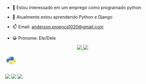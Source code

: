 

- 👀 Estou interessado em um emprego como programado python
  
- 🌱 Atualmente estou aprendendo Python e Django

- 📫 Email: anderson.proenca1020@gmail.com	

- 😀 Pronome: Ele/Dele


<div align="center">
  <a href="https://github.com/AndersonProenca">
  <img height="180em" src="https://github-readme-stats.vercel.app/api?username=AndersonProenca&show_icons=true&theme=dark&include_all_commits=true&count_private=true"/>
  <img height="180em" src="https://github-readme-stats.vercel.app/api/top-langs/?username=AndersonProenca&layout=compact&langs_count=7&theme=dark"/>
</div>
<div style="display: inline_block"><br>
  <img align="center" alt="Anderson-Python" height="30" width="40" src="https://raw.githubusercontent.com/devicons/devicon/master/icons/python/python-original.svg">
</div>
  
  ##
 
<div> 
 <a href="https:https://discord.gg/YC5MmtJg" target="_blank"><img src="https://img.shields.io/badge/Discord-7289DA?style=for-the-badge&logo=discord&logoColor=white" target="_blank"></a> 
  <a href = "anderson.proenca1020@gmail.com"><img src="https://img.shields.io/badge/-Gmail-%23333?style=for-the-badge&logo=gmail&logoColor=white" target="_blank"></a>
  <a href="https://www.linkedin.com/in/anderson-proen%C3%A7a-0881a8209" target="_blank"><img src="https://img.shields.io/badge/-LinkedIn-%230077B5?style=for-the-badge&logo=linkedin&logoColor=white" target="_blank"></a>  
</div>													
